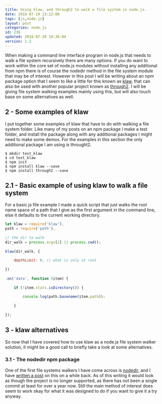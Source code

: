 ```yaml
---
title: Using klaw, and through2 to walk a file system in node.js.
date: 2018-07-19 13:22:00
tags: [js,node.js]
layout: post
categories: node.js
id: 236
updated: 2018-07-20 10:36:04
version: 1.2
---
```


When making a command line interface program in node.js that needs to walk a file system recursively there are many options. If you do want to work within the core set of node.js modules without installing any additional from npm there is of course the nodedir method in the file system module that may be of interest. However in this post I will be writing about an npm package option that I seem to like a little for this known as [klaw](https://www.npmjs.com/package/klaw), that can also be used with another popular project known as [through2](https://www.npmjs.com/package/through2). I will be giving file system walking examples mainly using this, but will also touch base on some alternatives as well.

<!-- more -->

## 2 - Some examples of klaw

I put together some examples of klaw that have to do with walking a file system folder. Like many of my posts on an npm package I make a test folder, and install the package along with any additional packages I might need to make some demos. For the examples in this section the only additional package I am using is throught2.

```
$ mkdir test_klaw
$ cd test_klaw
$ npm init
$ npm install klaw --save
$ npm install through2 --save
```

## 2.1 - Basic example of using klaw to walk a file system

For a basic.js file example I made a quick script that just walks the root name space of a path that I give as the first argument in the command line, else it defaults to the current working directory.

```js
let klaw = require('klaw'),
path = require('path'),
 
// the dir to walk
dir_walk = process.argv[2] || process.cwd();
 
klaw(dir_walk, {
 
    depthLimit: 0, // what is only at root
 
})
 
.on('data', function (item) {
 
    if (!item.stats.isDirectory()) {
 
        console.log(path.basename(item.path));
 
    }
 
});
```

## 3 - klaw alternatives

So now that I have covered how to use klaw as a node.js file system walker solution, it might be a good call to briefly take a look at some alternatives.

### 3.1 - The nodedir npm package

One of the first file systems walkers I have come across is [nodedir](https://www.npmjs.com/package/node-dir), and I have [written a post](/2017/11/05/nodejs-node-dir/) on this on a while back. As of this writing it would look as though the project is no longer supported, as there has not been a single commit at least for over a year now. Still the main method of interest does seem to work okay for what it was designed to do if you want to give it a try anyway.